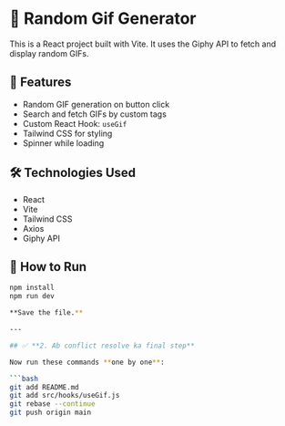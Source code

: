 # 🎲 Random Gif Generator

This is a React project built with Vite. It uses the Giphy API to fetch and display random GIFs.

## 🔧 Features

- Random GIF generation on button click
- Search and fetch GIFs by custom tags
- Custom React Hook: `useGif`
- Tailwind CSS for styling
- Spinner while loading

## 🛠️ Technologies Used

- React
- Vite
- Tailwind CSS
- Axios
- Giphy API

## 🚀 How to Run

```bash
npm install
npm run dev

**Save the file.**

---

## ✅ **2. Ab conflict resolve ka final step**

Now run these commands **one by one**:

```bash
git add README.md
git add src/hooks/useGif.js
git rebase --continue
git push origin main
